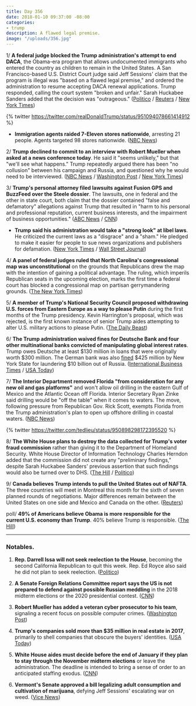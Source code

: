 ```yaml
---
title: Day 356
date: 2018-01-10 09:37:00 -08:00
categories:
- trump
description: A flawed legal premise.
image: "/uploads/356.jpg"
---
```


1/ **A federal judge blocked the Trump administration's attempt to end DACA**, the Obama-era program that allows undocumented immigrants who entered the country as children to remain in the United States. A San Francisco-based U.S. District Court judge said Jeff Sessions' claim that the program is illegal was "based on a flawed legal premise," and ordered the administration to resume accepting DACA renewal applications. Trump responded, calling the court system "broken and unfair." Sarah Huckabee Sanders added that the decision was "outrageous." ([Politico](https://www.politico.com/story/2018/01/09/trump-dreamers-daca-judge-333143) / [Reuters](https://www.reuters.com/article/us-usa-immigration-ruling/u-s-judge-blocks-trump-move-to-end-daca-program-for-immigrants-idUSKBN1EZ0AR) / [New York Times](https://www.nytimes.com/2018/01/10/us/politics/outrageous-white-house-says-of-judges-daca-ruling.html))

{% twitter https://twitter.com/realDonaldTrump/status/951094078661414912 %}

* **Immigration agents raided 7-Eleven stores nationwide**, arresting 21 people. Agents targeted 98 stores nationwide. ([NBC News](https://www.nbcnews.com/news/us-news/immigration-agents-raid-7-eleven-stores-nationwide-arrest-21-people-n836531))

2/ **Trump declined to commit to an interview with Robert Mueller when asked at a news conference today**. He said it "seems unlikely," but that "we'll see what happens." Trump repeatedly argued there has been "no collusion" between his campaign and Russia, and questioned why he would need to be interviewed. ([NBC News](https://www.nbcnews.com/politics/white-house/trump-seems-unlikely-i-ll-need-speak-mueller-n836566) / [Washington Post](https://www.washingtonpost.com/politics/trump-declines-to-say-whether-he-would-sit-for-interview-with-muellers-team/2018/01/10/823893fa-f645-11e7-91af-31ac729add94_story.html) / [New York Times](https://www.nytimes.com/2018/01/10/us/politics/trump-russia-election-interference.html))

3/ **Trump's personal attorney filed lawsuits against Fusion GPS and BuzzFeed over the Steele dossier**. The lawsuits, one in federal and the other in state court, both claim that the dossier contained "false and defamatory" allegations against Trump that resulted in "harm to his personal and professional reputation, current business interests, and the impairment of business opportunities." ([ABC News](http://abcnews.go.com/Politics/michael-cohen-trumps-personal-attorney-files-lawsuits-fusion/story?id=52247639) / [CNN](https://www.cnn.com/2018/01/09/politics/trump-lawsuit-buzzfeed-fusion-gps/index.html))

* **Trump said his administration would take a "strong look" at libel laws**. He criticized the current laws as a "disgrace" and a "sham." He pledged to make it easier for people to sue news organizations and publishers for defamation. ([New York Times](https://www.nytimes.com/2018/01/10/business/media/trump-libel-laws.html) / [Wall Street Journal](https://www.wsj.com/articles/trump-says-administration-will-take-strong-look-at-libel-laws-1515608271))

4/ **A panel of federal judges ruled that North Carolina's congressional map was unconstitutional** on the grounds that Republicans drew the map with the intention of gaining a political advantage. The ruling, which imperils Republican seats in the upcoming election, marks the first time a federal court has blocked a congressional map on partisan gerrymandering grounds. ([The New York Times](https://www.nytimes.com/2018/01/09/us/north-carolina-gerrymander.html))

5/ **A member of Trump's National Security Council proposed withdrawing U.S. forces from Eastern Europe as a way to please Putin** during the first months of the Trump presidency. Kevin Harrington's proposal, which was rejected, is the first known instance of senior Trump aides attempting to alter U.S. military actions to please Putin. ([The Daily Beast](https://www.thedailybeast.com/white-house-official-floated-withdrawing-us-forces-to-please-putin))

6/ **The Trump administration waived fines for Deutsche Bank and four other multinational banks convicted of manipulating global interest rates**. Trump owes Deutsche at least $130 million in loans that were originally worth $300 million. The German bank was also [fined](https://whatthefuckjusthappenedtoday.com/2017/01/31/Day-12/) $425 million by New York State for laundering $10 billion out of Russia. ([International Business Times](http://www.ibtimes.com/political-capital/trump-administration-waives-punishment-convicted-banks-including-deutsche-which) / [USA Today](https://www.usatoday.com/story/news/politics/2018/01/10/convicted-bank-reprieves/1023062001/))

7/ **The Interior Department removed Florida "from consideration for any new oil and gas platforms"** and won't allow oil drilling in the eastern Gulf of Mexico and the Atlantic Ocean off Florida. Interior Secretary Ryan Zinke said drilling would be "off the table" when it comes to waters. The move, following pressure from Republican Gov. Rick Scott, exempts Florida from the Trump administration's plan to open up offshore drilling in coastal waters. ([NBC News](https://www.nbcnews.com/news/us-news/florida-dropped-offshore-oil-drilling-plan-after-republican-governor-intervenes-n836326))

{% twitter https://twitter.com/tedlieu/status/950898298172395520 %}

8/ **The White House plans to destroy the data collected for Trump's voter fraud commission** rather than giving it to the Department of Homeland Security. White House Director of Information Technology Charles Herndon added that the commission did not create any "preliminary findings," despite Sarah Huckabee Sanders' previous assertion that such findings would also be turned over to DHS. ([The Hill](http://thehill.com/homenews/administration/368243-data-from-trump-voter-fraud-commission-to-be-erased) / [Politico](https://www.politico.com/blogs/under-the-radar/2018/01/09/trump-election-fraud-commission-voter-data-332745))

9/ **Canada believes Trump intends to pull the United States out of NAFTA**. The three countries will meet in Montreal this month for the sixth of seven planned rounds of negotiations. Major differences remain between the United States on one side and Mexico and Canada on the other. ([Reuters](https://www.reuters.com/article/us-trade-nafta-canada-exclusive/exclusive-canada-increasingly-convinced-of-trump-nafta-pullout-sources-idUSKBN1EZ2K4))

poll/ **49% of Americans believe Obama is more responsible for the current U.S. economy than Trump**. 40% believe Trump is responsible. ([The Hill](http://thehill.com/homenews/administration/368347-poll-voters-still-say-obama-more-responsible-for-economy-than-trump))

---

### Notables.

1. **Rep. Darrell Issa will not seek reelection to the House**, becoming the second California Republican to quit this week. Rep. Ed Royce also said he did not plan to seek reelection. ([Politico](https://www.politico.com/story/2018/01/10/issa-retires-333157))

2. **A Senate Foreign Relations Committee report says the US is not prepared to defend against possible Russian meddling** in the 2018 midterm elections or the 2020 presidential contest. ([CNN](https://www.cnn.com/2018/01/10/politics/us-russia-election-meddling-cardin-report/index.html))

3. **Robert Mueller has added a veteran cyber prosecutor to his team**, signaling a recent focus on possible computer crimes. ([Washington Post](https://www.washingtonpost.com/world/national-security/mueller-adds-veteran-cyber-prosecutor-to-special-counsel-team/2018/01/10/860f3364-f585-11e7-b34a-b85626af34ef_story.html))

4. **Trump's companies sold more than $35 million in real estate in 2017**, primarily to shell companies that obscure the buyers' identities. ([USA Today](https://www.usatoday.com/story/news/2018/01/10/trumps-secretive-real-estate-sales-continue-unabated/1018530001/))

5. **White House aides must decide before the end of January if they plan to stay through the November midterm elections** or leave the administration. The deadline is intended to bring a sense of order to an anticipated staffing exodus. ([CNN](https://www.cnn.com/2018/01/09/politics/president-donald-trump-staffing/index.html))

6. **Vermont's Senate approved a bill legalizing adult consumption and cultivation of marijuana**, defying Jeff Sessions' escalating war on weed. ([Vice News](https://news.vice.com/en_us/article/a3n4jp/vermont-lawmakers-just-gave-sessions-the-finger-and-voted-to-legalize-weed))